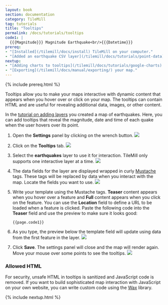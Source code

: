 ```yaml
---
layout: book
section: documentation
category: TileMill
tag: tutorials
title: "Tooltips"
permalink: /docs/tutorials/tooltips
code1: |
  {{{Magnitude}}} Magnitude Earthquake<br/>{{{Datetime}}}
prereq:
- "[Installed](/tilemill/docs/install) TileMill on your computer."
- "[Added an earthquake CSV layer](/tilemill/docs/tutorials/point-data) to your TileMill project."
nextup:
- "[Adding charts to tooltips](/tilemill/docs/tutorials/google-charts) with Google Charts."
- "[Exporting](/tilemill/docs/manual/exporting/) your map."
---
```


{% include prereq.html %}

Tooltips allow you to make your maps interactive with dynamic content that appears when you hover over or click on your map. The tooltips can contain HTML and are useful for revealing additional data, images, or other content.

In the [tutorial on adding layers](/tilemill/docs/tutorials/point-data) you created a map of earthquakes. Here, you can add tooltips that reveal the magnitude, date and time of each quake when the user hovers over its point.

1. Open the **Settings** panel by clicking on the wrench button.
  ![](/tilemill/assets/pages/project-settings-1.png)
2. Click on the **Tooltips** tab.
  ![](/tilemill/assets/pages/tooltips-1.png)
3. Select the **earthquakes** layer to use it for interaction. TileMill only supports one interactive layer at a time.
  ![](/tilemill/assets/pages/tooltips-2.png)
4. The data fields for the layer are displayed wrapped in curly [Mustache](http://mustache.github.com/) tags. These tags will be replaced by data when you interact with the map. Locate the fields you want to use.
  ![](/tilemill/assets/pages/tooltips-3.png)
5. Write your template using the Mustache tags. **Teaser** content appears when you hover over a feature and **Full** content appears when you click on the feature. You can use the **Location** field to define a URL to be loaded when a feature is clicked. Paste the following code into the **Teaser** field and use the preview to make sure it looks good:

       {{page.code1}}
6. As you type, the preview below the template field will update using data from the first feature in the layer.
  ![](/tilemill/assets/pages/tooltips-4.png)
6. Click **Save**. The settings panel will close and the map will render again. Move your mouse over some points to see the tooltips.
  ![](/tilemill/assets/pages/tooltips-5.png)

### Allowed HTML

For security, unsafe HTML in tooltips is sanitized and JavaScript code is removed. If you want to build sophisticated map interaction with JavaScript on your own website, you can write custom code using the [Wax](http://mapbox.com/wax/) library.

{% include nextup.html %}
